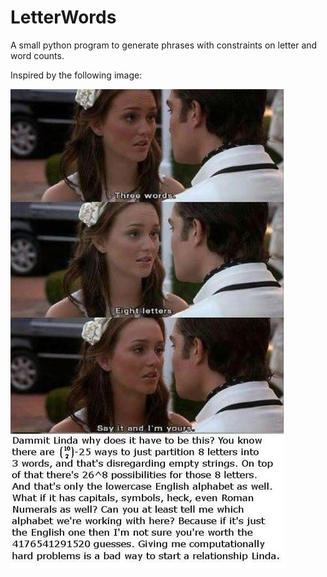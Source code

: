 # LetterWords

A small python program to generate phrases with constraints on letter and word counts.

Inspired by the following image:

![Say 3 words 8 letters and I'm yours](inspiration.jpg "Say 3 words 8 letters and I'm yours")
